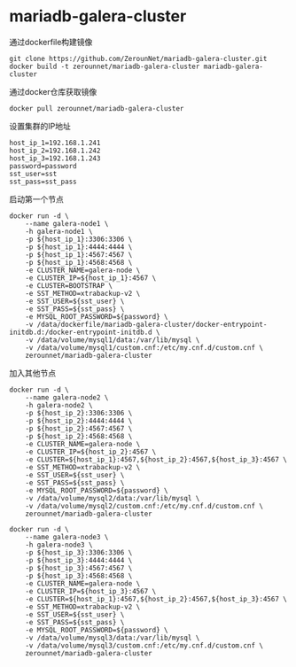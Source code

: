 # mariadb-galera-cluster

通过dockerfile构建镜像

	git clone https://github.com/ZerounNet/mariadb-galera-cluster.git
	docker build -t zerounnet/mariadb-galera-cluster mariadb-galera-cluster
	
通过docker仓库获取镜像

	docker pull zerounnet/mariadb-galera-cluster
	

设置集群的IP地址

	host_ip_1=192.168.1.241
	host_ip_2=192.168.1.242
	host_ip_3=192.168.1.243
	password=password
	sst_user=sst
	sst_pass=sst_pass

启动第一个节点

	docker run -d \
	    --name galera-node1 \
	    -h galera-node1 \
	    -p ${host_ip_1}:3306:3306 \
	    -p ${host_ip_1}:4444:4444 \
	    -p ${host_ip_1}:4567:4567 \
	    -p ${host_ip_1}:4568:4568 \
	    -e CLUSTER_NAME=galera-node \
	    -e CLUSTER_IP=${host_ip_1}:4567 \
	    -e CLUSTER=BOOTSTRAP \
	    -e SST_METHOD=xtrabackup-v2 \
	    -e SST_USER=${sst_user} \
	    -e SST_PASS=${sst_pass} \
	    -e MYSQL_ROOT_PASSWORD=${password} \
	    -v /data/dockerfile/mariadb-galera-cluster/docker-entrypoint-initdb.d:/docker-entrypoint-initdb.d \
	    -v /data/volume/mysql1/data:/var/lib/mysql \
	    -v /data/volume/mysql1/custom.cnf:/etc/my.cnf.d/custom.cnf \
	    zerounnet/mariadb-galera-cluster

加入其他节点

	docker run -d \
	    --name galera-node2 \
	    -h galera-node2 \
	    -p ${host_ip_2}:3306:3306 \
	    -p ${host_ip_2}:4444:4444 \
	    -p ${host_ip_2}:4567:4567 \
	    -p ${host_ip_2}:4568:4568 \
	    -e CLUSTER_NAME=galera-node \
	    -e CLUSTER_IP=${host_ip_2}:4567 \
	    -e CLUSTER=${host_ip_1}:4567,${host_ip_2}:4567,${host_ip_3}:4567 \
	    -e SST_METHOD=xtrabackup-v2 \
	    -e SST_USER=${sst_user} \
	    -e SST_PASS=${sst_pass} \
	    -e MYSQL_ROOT_PASSWORD=${password} \
	    -v /data/volume/mysql2/data:/var/lib/mysql \
	    -v /data/volume/mysql2/custom.cnf:/etc/my.cnf.d/custom.cnf \
	    zerounnet/mariadb-galera-cluster
	
	docker run -d \
	    --name galera-node3 \
	    -h galera-node3 \
	    -p ${host_ip_3}:3306:3306 \
	    -p ${host_ip_3}:4444:4444 \
	    -p ${host_ip_3}:4567:4567 \
	    -p ${host_ip_3}:4568:4568 \
	    -e CLUSTER_NAME=galera-node \
	    -e CLUSTER_IP=${host_ip_3}:4567 \
	    -e CLUSTER=${host_ip_1}:4567,${host_ip_2}:4567,${host_ip_3}:4567 \
	    -e SST_METHOD=xtrabackup-v2 \
	    -e SST_USER=${sst_user} \
	    -e SST_PASS=${sst_pass} \
	    -e MYSQL_ROOT_PASSWORD=${password} \
	    -v /data/volume/mysql3/data:/var/lib/mysql \
	    -v /data/volume/mysql3/custom.cnf:/etc/my.cnf.d/custom.cnf \
	    zerounnet/mariadb-galera-cluster
	

